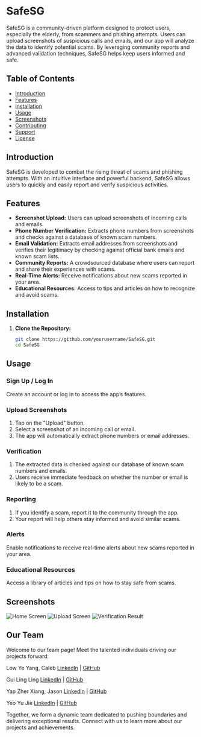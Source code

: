 # SafeSG

SafeSG is a community-driven platform designed to protect users, especially the elderly, from scammers and phishing attempts. Users can upload screenshots of suspicious calls and emails, and our app will analyze the data to identify potential scams. By leveraging community reports and advanced validation techniques, SafeSG helps keep users informed and safe.

## Table of Contents

- [Introduction](#introduction)
- [Features](#features)
- [Installation](#installation)
- [Usage](#usage)
- [Screenshots](#screenshots)
- [Contributing](#contributing)
- [Support](#support)
- [License](#license)

## Introduction

SafeSG is developed to combat the rising threat of scams and phishing attempts. With an intuitive interface and powerful backend, SafeSG allows users to quickly and easily report and verify suspicious activities.

## Features

- **Screenshot Upload:** Users can upload screenshots of incoming calls and emails.
- **Phone Number Verification:** Extracts phone numbers from screenshots and checks against a database of known scam numbers.
- **Email Validation:** Extracts email addresses from screenshots and verifies their legitimacy by checking against official bank emails and known scam lists.
- **Community Reports:** A crowdsourced database where users can report and share their experiences with scams.
- **Real-Time Alerts:** Receive notifications about new scams reported in your area.
- **Educational Resources:** Access to tips and articles on how to recognize and avoid scams.

## Installation

1. **Clone the Repository:**

   ```sh
   git clone https://github.com/yourusername/SafeSG.git
   cd SafeSG
   ```

## Usage

### Sign Up / Log In

Create an account or log in to access the app’s features.

### Upload Screenshots

1. Tap on the "Upload" button.
2. Select a screenshot of an incoming call or email.
3. The app will automatically extract phone numbers or email addresses.

### Verification

1. The extracted data is checked against our database of known scam numbers and emails.
2. Users receive immediate feedback on whether the number or email is likely to be a scam.

### Reporting

1. If you identify a scam, report it to the community through the app.
2. Your report will help others stay informed and avoid similar scams.

### Alerts

Enable notifications to receive real-time alerts about new scams reported in your area.

### Educational Resources

Access a library of articles and tips on how to stay safe from scams.

## Screenshots

![Home Screen](path/to/home_screen.png)
![Upload Screen](path/to/upload_screen.png)
![Verification Result](path/to/verification_result.png)

## Our Team

Welcome to our team page! Meet the talented individuals driving our projects forward:

Low Ye Yang, Caleb [LinkedIn](https://www.linkedin.com/in/caaleb/) | [GitHub](https://github.com/ca-leb)

Gui Ling Ling [LinkedIn](https://www.linkedin.com/in/linglingg/) | [GitHub](https://github.com/ling-ui)

Yap Zher Xiang, Jason [LinkedIn](https://www.linkedin.com/in/ja-sony/) | [GitHub](https://github.com/JasonYapzx/)

Yeo Yu Jie [LinkedIn](https://www.linkedin.com/in/yeoyujie/) | [GitHub](https://github.com/yeoyujie)

Together, we form a dynamic team dedicated to pushing boundaries and delivering exceptional results. Connect with us to learn more about our projects and achievements.
